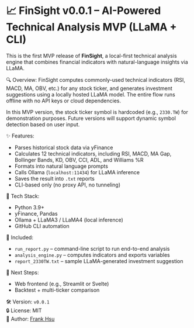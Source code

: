 # 📈 FinSight v0.0.1 – AI-Powered Technical Analysis MVP (LLaMA + CLI)

This is the first MVP release of **FinSight**, a local-first technical analysis engine that combines financial indicators with natural-language insights via LLaMA.

🔍 Overview:
FinSight computes commonly-used technical indicators (RSI, MACD, MA, OBV, etc.) for any stock ticker, and generates investment suggestions using a locally hosted LLaMA model. The entire flow runs offline with no API keys or cloud dependencies.

In this MVP version, the stock ticker symbol is hardcoded (e.g., `2330.TW`) for demonstration purposes. Future versions will support dynamic symbol detection based on user input.

✨ Features:
- Parses historical stock data via yFinance
- Calculates 12 technical indicators, including RSI, MACD, MA Gap, Bollinger Bands, KD, OBV, CCI, ADL, and Williams %R
- Formats into natural language prompts
- Calls Ollama (`localhost:11434`) for LLaMA inference
- Saves the result into `.txt` reports
- CLI-based only (no proxy API, no tunneling)

🔧 Tech Stack:
- Python 3.9+
- yFinance, Pandas
- Ollama + LLaMA3 / LLaMA4 (local inference)
- GitHub CLI automation

📂 Included:
- `run_report.py` – command-line script to run end-to-end analysis
- `analysis_engine.py` – computes indicators and exports variables
- `report_2330TW.txt` – sample LLaMA-generated investment suggestion

🚧 Next Steps:
- Web frontend (e.g., Streamlit or Svelte)
- Backtest + multi-ticker comparison

🛠 Version: `v0.0.1`  
🔒 License: MIT  
👤 Author: [Frank Hsu](https://github.com/frankchiboy)
